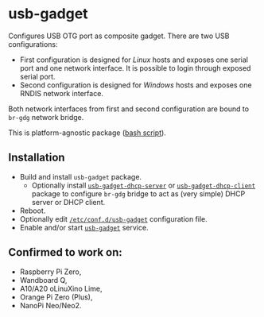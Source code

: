 # usb-gadget

Configures USB OTG port as composite gadget.
There are two USB configurations:
- First configuration is designed for *Linux* hosts and exposes one serial port and one network interface.
  It is possible to login through exposed serial port.
- Second configuration is designed for *Windows* hosts and exposes one RNDIS network interface.

Both network interfaces from first and second configuration are bound to `br-gdg` network bridge.

This is platform-agnostic package ([bash script](usb-gadget.sh)).

## Installation

- Build and install `usb-gadget` package.
  - Optionally install [`usb-gadget-dhcp-server`](50-br-gdg-dhcp-server.network) or
    [`usb-gadget-dhcp-client`](50-br-gdg-dhcp-client.network) package to configure `br-gdg` bridge
    to act as (very simple) DHCP server or DHCP client.
- Reboot.
- Optionally edit [`/etc/conf.d/usb-gadget`](env) configuration file.
- Enable and/or start [`usb-gadget`](usb-gadget.service) service.

## Confirmed to work on:

- Raspberry Pi Zero,
- Wandboard Q,
- A10/A20 oLinuXino Lime,
- Orange Pi Zero (Plus),
- NanoPi Neo/Neo2.
